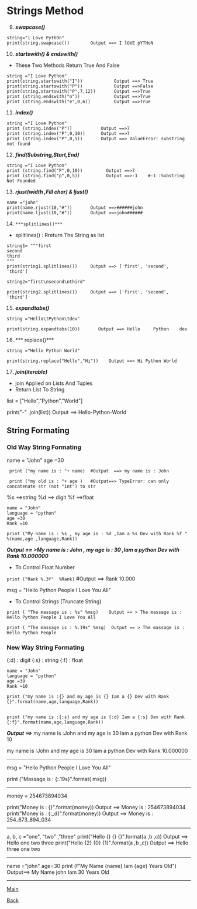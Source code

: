 # Strings Method

9. ***swapcase()***
```
string="i Love PythOn"
print(string.swapcase())        Output ==> I lOVE pYTHoN
```

10. ***startswith() & endswith()***
 - These Two Methods Return True And False
```
string ="I Love Python"
print(string.startswith("I"))            Output ==> True
print(string.startswith("P"))            Output ==>False   
print(string.startswith("P",7,12))       Output ==>True
print (string.endswith("n"))             Output ==>True
print (string.endswith("e",0,6))         Output ==>True
```

11. ***index()***

```
string ="I Love Python"  
print (string.index("P"))           Output ==>7
print (string.index("P",0,10))      Output ==>7
print (string.index("P",0,5))       Output ==> ValueError: substring not found
```
12. ***find(Substring,Start,End)***

```
string ="I Love Python"
print (string.find("P",0,10))         Output ==>7
print (string.find("p",0,5))          Output ==>-1    #-1 :Substring Not Founded
```
13.  ***rjust(width ,Fill char)  & ljust()***

```
name ="john"
print(name.rjust(10,"#"))       Output ==>######john
print(name.ljust(10,"#"))       Output ==>john######
```

14.     ***splitlines()***

 - splitlines() : Rreturn The String as  list

```
string1= """first
second
third
"""
print(string1.splitlines())     Output ==> ['first', 'second', 'third']

string2="first\nsecond\nthird"

print(string2.splitlines())     Output ==> ['first', 'second', 'third']
```

15. ***expandtabs()***

```
string ="Hello\tPython\tdev"

print(string.expandtabs(10))       Output ==> Hello     Python    dev
```

16. *** replace()***
```
string ="Hello Python World"

print(string.replace("Hello","Hi"))    Output ==> Hi Python World
```

17. ***join(iterable)***
- join Applied on Lists And Tuples
- Return List To String 

list = ["Hello","Python","World"]

print("-" .join(list))             Output ==> Hello-Python-World

## String Formating
### Old Way String Formating
name = "John"
age =30

```
 print ("my name is : "+ name)  #Output  ==> my name is : John

 print ("my old is : "+ age )   #Output==> TypeError: can only concatenate str (not "int") to str
```

 %s ==>string
 %d ==> digit
 %f ==>float

```
name = "John"
language = "python"
age =30
Rank =10
   
print ("My name is : %s , my age is : %d ,Iam a %s Dev with Rank %f " %(name,age ,language,Rank))
```
***Output == >My name is : John , my age is : 30 ,Iam a python Dev with Rank 10.000000***

- To Control Float Number 

`print ("Rank %.3f"  %Rank)`    #Output ==> Rank 10.000

msg = "Hello Python People I Love You All"


- To Control Strings (Truncate String)
```
print ( "The massage is : %s" %msg)    Output == > The massage is : Hello Python People I Love You All

print ( "The massage is : %.19s" %msg)  Output == > The massage is : Hello Python People
```

### New Way String Formating

{:d} : digit 
{:s} : string 
{:f} : float
```
name = "John"
language = "python"
age =30
Rank =10

print ("my name is :{} and my age is {} Iam a {} Dev with Rank {}".format(name,age,language,Rank))
 

print ("my name is :{:s} and my age is {:d} Iam a {:s} Dev with Rank {:f}".format(name,age,language,Rank))
```

***Output ==>***
my name is :John and my age is 30 Iam a python Dev with Rank 10

my name is :John and my age is 30 Iam a python Dev with Rank 10.000000

---
msg = "Hello Python People I Love You All"

print ("Massage is : {:.19s}".format( msg))

---

money = 254673894034

print("Money is : {}".format(money))          Output ==> Money is : 254673894034
print("Money is : {:_d}".format(money))       Output ==> Money is : 254_673_894_034

---

a, b, c ="one", "two" ,"three"
print("Hello {} {} {}".format(a ,b ,c))       Output ==> Hello one two three
print("Hello {2} {0} {1}".format(a ,b ,c))    Output ==> Hello three one two

---

name ="john"
age=30
print (f"My Name {name} Iam {age} Years Old")   Output==> My Name john Iam 30 Years Old

---



[Main](./README.md)

[Back](./strings1.md)